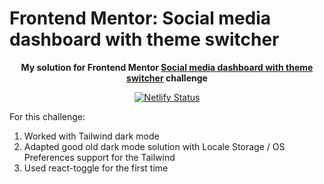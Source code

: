 # Frontend Mentor: Social media dashboard with theme switcher

<p align="center"><strong align="center">My solution for Frontend Mentor <a href="https://www.frontendmentor.io/challenges/social-media-dashboard-with-theme-switcher-6oY8ozp_H">Social media dashboard with theme switcher</a> challenge</strong></p>

<p align="center">
  <a href="https://app.netlify.com/sites/p1t1ch-fm-social-media-dashboard/deploys">
    <img
      src="https://api.netlify.com/api/v1/badges/6aa53696-e443-4079-8ac9-8fdb61d1a370/deploy-status"
      alt="Netlify Status"
    />
  </a>
</p>

For this challenge:

1. Worked with Tailwind dark mode
1. Adapted good old dark mode solution with Locale Storage / OS Preferences support for the Tailwind
1. Used react-toggle for the first time
